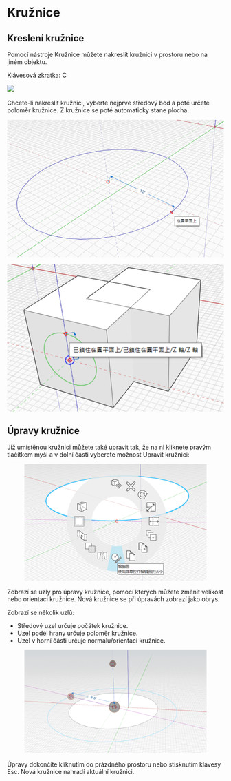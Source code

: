 # Kružnice 

## Kreslení kružnice

Pomocí nástroje Kružnice můžete nakreslit kružnici v prostoru nebo na jiném objektu.

Klávesová zkratka: C

![](../.gitbook/assets/circle\_toolbar.png)

Chcete-li nakreslit kružnici, vyberte nejprve středový bod a poté určete poloměr kružnice. Z kružnice se poté automaticky stane plocha.

![](../.gitbook/assets/circle1.png)

![](../.gitbook/assets/circle2.png)

## Úpravy kružnice

Již umístěnou kružnici můžete také upravit tak, že na ni kliknete pravým tlačítkem myši a v dolní části vyberete možnost Upravit kružnici:

<figure><img src="../.gitbook/assets/EditCircle1.png" alt=""><figcaption></figcaption></figure>

Zobrazí se uzly pro úpravy kružnice, pomocí kterých můžete změnit velikost nebo orientaci kružnice. Nová kružnice se při úpravách zobrazí jako obrys.

Zobrazí se několik uzlů:

* Středový uzel určuje počátek kružnice.
* Uzel podél hrany určuje poloměr kružnice.
* Uzel v horní části určuje normálu/orientaci kružnice.

<figure><img src="../.gitbook/assets/image (2) (2).png" alt=""><figcaption></figcaption></figure>

Úpravy dokončíte kliknutím do prázdného prostoru nebo stisknutím klávesy Esc. Nová kružnice nahradí aktuální kružnici.
